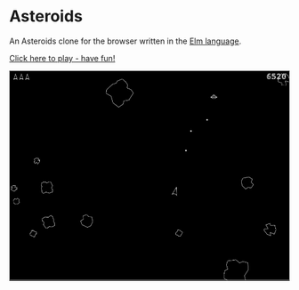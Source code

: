 Asteroids
=========

An Asteroids clone for the browser written in the [Elm language][1].

[Click here to play - have fun!][2]

[![Asteroids](asteroids.png)][2]

[1]: http://www.elm-lang.org
[2]: https://irh.github.io/asteroids
